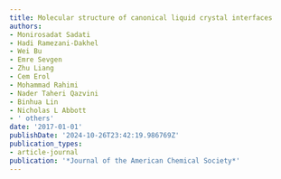 ```yaml
---
title: Molecular structure of canonical liquid crystal interfaces
authors:
- Monirosadat Sadati
- Hadi Ramezani-Dakhel
- Wei Bu
- Emre Sevgen
- Zhu Liang
- Cem Erol
- Mohammad Rahimi
- Nader Taheri Qazvini
- Binhua Lin
- Nicholas L Abbott
- ' others'
date: '2017-01-01'
publishDate: '2024-10-26T23:42:19.986769Z'
publication_types:
- article-journal
publication: '*Journal of the American Chemical Society*'
---
```

